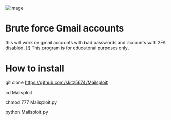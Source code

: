 ![image](https://user-images.githubusercontent.com/67981768/98397929-fbbf8700-2014-11eb-9313-b781889b2e39.png)


# Brute force Gmail accounts
this will work on gmail accounts with bad passwords and accounts with 2FA disabled.
[!] This program is for educatonal purposes only. 


# How to install 

git clone https://github.com/skitz5674/Mailsploit

cd Mailsploit 

chmod 777 Mailsploit.py

python Mailsploit.py



